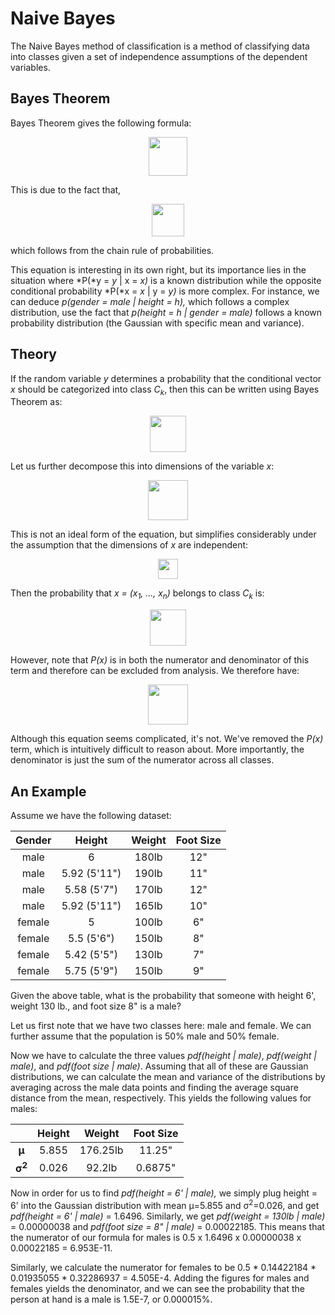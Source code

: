Naive Bayes
===========

The Naive Bayes method of classification is a method of classifying data into classes given a set of independence assumptions of the dependent variables.

Bayes Theorem
-------------
Bayes Theorem gives the following formula:<p align="center">
  <img src="https://imgur.com/S3SqTaw.png" height="62">
</p>

This is due to the fact that,<p align="center">
  <img src="https://imgur.com/Z1q0srb.png" height="52">
</p>

which follows from the chain rule of probabilities.

This equation is interesting in its own right, but its importance lies in the situation where *P(*y = *y* | x = *x)* is a known distribution while the opposite conditional probability *P(*x = *x* | y = *y)* is more complex. For instance, we can deduce  *p(*gender* = male *| height* = h),* which follows a complex distribution, use the fact that *p(*height* = h *| gender* = male)* follows a known probability distribution (the Gaussian with specific mean and variance).

Theory
------

If the random variable *y* determines a probability that the conditional vector *x* should be categorized into class *C<sub>k</sub>*, then this can be written using Bayes Theorem as:<p align="center">
  <img src="https://imgur.com/ho5S410.png" height="58">
</p>

Let us further decompose this into dimensions of the variable *x*:<p align="center">
  <img src="https://imgur.com/vjynMPW.png" height="64">
</p>

This is not an ideal form of the equation, but simplifies considerably under the assumption that the dimensions of *x* are independent:<p align="center">
  <img src="https://imgur.com/Oe1pz2i.png" height="32">
</p>

Then the probability that *x = (x<sub>1</sub>, ..., x<sub>n</sub>)* belongs to class *C<sub>k</sub>* is:<p align="center">
  <img src="https://imgur.com/Fqkhs0Q.png" height="58">
</p>

However, note that *P(x)* is in both the numerator and denominator of this term and therefore can be excluded from analysis. We therefore have:<p align="center">
  <img src="https://imgur.com/8hEOSxj.png" height="64">
</p>

Although this equation seems complicated, it's not. We've removed the *P(x)* term, which is intuitively difficult to reason about. More importantly, the denominator is just the sum of the numerator across all classes.

An Example
----------

Assume we have the following dataset:

| Gender | Height	      | Weight | Foot Size
|:------:|:------------:|:------:|:--------:
| male   | 6	          | 180lb  | 12"
| male	 | 5.92 (5'11") |	190lb  | 11"
| male	 | 5.58 (5'7")  |	170lb	 | 12"
| male	 | 5.92 (5'11") |	165lb	 | 10"
| female | 5	          | 100lb	 | 6"
| female | 5.5 (5'6")	  | 150lb	 | 8"
| female | 5.42 (5'5")	| 130lb	 | 7"
| female | 5.75 (5'9")	| 150lb	 | 9"

Given the above table, what is the probability that someone with height 6', weight 130 lb., and foot size 8" is a male?

Let us first note that we have two classes here: male and female. We can further assume that the population is 50% male and 50% female.

Now we have to calculate the three values *pdf(height | male)*, *pdf(weight | male)*, and *pdf(foot size | male)*. Assuming that all of these are Gaussian distributions, we can calculate the mean and variance of the distributions by averaging across the male data points and finding the average square distance from the mean, respectively. This yields the following values for males:


|                   | Height | Weight   | Foot Size
|:-----------------:|:------:|:--------:|:--------:
| **μ**             | 5.855  | 176.25lb | 11.25"
| **σ<sup>2</sup>**	| 0.026  |	92.2lb  | 0.6875"

Now in order for us to find *pdf(*height* = 6' | *male*),* we simply plug height = 6' into the Gaussian distribution with mean μ=5.855 and σ<sup>2</sup>=0.026, and get *pdf(*height = *6'* | male*)* = 1.6496. Similarly, we get *pdf(*weight = *130lb* | male*)* = 0.00000038 and *pdf(*foot size = *8"* | male*)* = 0.00022185. This means that the numerator of our formula for males is 0.5 x 1.6496 x 0.00000038 x 0.00022185 = 6.953E-11.

Similarly, we calculate the numerator for females to be 0.5 \* 0.14422184 \* 0.01935055 \* 0.32286937 = 4.505E-4. Adding the figures for males and females yields the denominator, and we can see the probability that the person at hand is a male is 1.5E-7, or 0.000015%.

